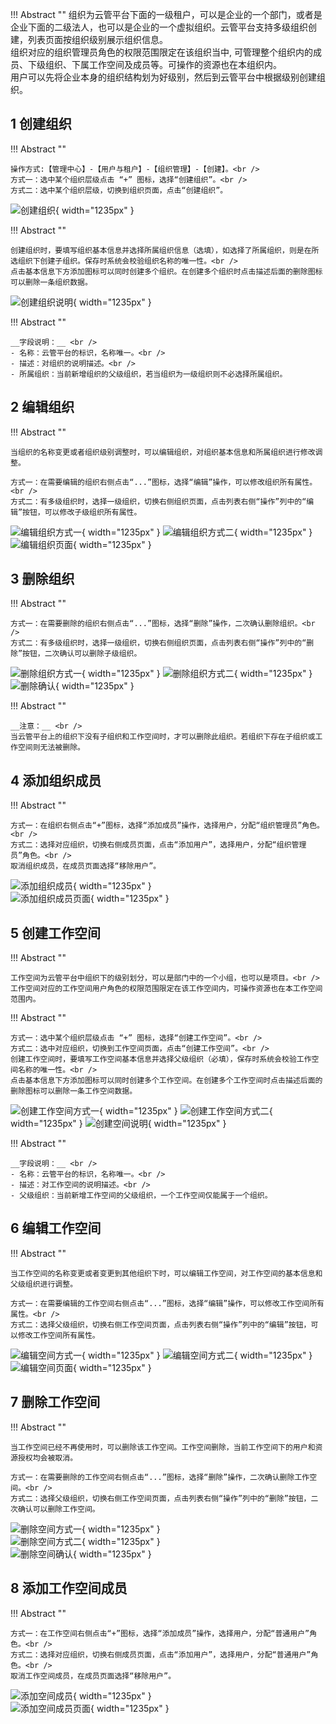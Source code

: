 

!!! Abstract ""
    组织为云管平台下面的一级租户，可以是企业的一个部门，或者是企业下面的二级法人，也可以是企业的一个虚拟组织。云管平台支持多级组织创建，列表页面按组织级别展示组织信息。<br />
    组织对应的组织管理员角色的权限范围限定在该组织当中, 可管理整个组织内的成员、下级组织、下属工作空间及成员等。可操作的资源也在本组织内。<br />
    用户可以先将企业本身的组织结构划为好级别，然后到云管平台中根据级别创建组织。


## 1 创建组织

!!! Abstract ""

    操作方式:【管理中心】-【用户与租户】-【组织管理】-【创建】。<br />
    方式一：选中某个组织层级点击 “+” 图标，选择“创建组织”。<br />
    方式二：选中某个组织层级，切换到组织页面，点击“创建组织”。

![创建组织](../../img/management/user_management/创建组织.png){ width="1235px" }

!!! Abstract ""

    创建组织时，要填写组织基本信息并选择所属组织信息（选填），如选择了所属组织，则是在所选组织下创建子组织。保存时系统会校验组织名称的唯一性。<br />
    点击基本信息下方添加图标可以同时创建多个组织。在创建多个组织时点击描述后面的删除图标可以删除一条组织数据。

![创建组织说明](../../img/management/user_management/创建组织说明.png){ width="1235px" }

!!! Abstract ""

    __字段说明：__ <br />
    - 名称：云管平台的标识，名称唯一。<br />
    - 描述：对组织的说明描述。<br />
    - 所属组织：当前新增组织的父级组织，若当组织为一级组织则不必选择所属组织。

## 2 编辑组织

!!! Abstract ""

    当组织的名称变更或者组织级别调整时，可以编辑组织，对组织基本信息和所属组织进行修改调整。

    方式一：在需要编辑的组织右侧点击“...”图标，选择“编辑”操作，可以修改组织所有属性。<br />
    方式二：有多级组织时，选择一级组织，切换右侧组织页面，点击列表右侧“操作”列中的“编辑”按钮，可以修改子级组织所有属性。

![编辑组织方式一](../../img/management/user_management/编辑组织方式一.png){ width="1235px" }
![编辑组织方式二](../../img/management/user_management/编辑组织方式二.png){ width="1235px" }
![编辑组织页面](../../img/management/user_management/编辑组织页面.png){ width="1235px" }

## 3 删除组织

!!! Abstract ""

    方式一：在需要删除的组织右侧点击“...”图标，选择“删除”操作，二次确认删除组织。<br />
    方式二：有多级组织时，选择一级组织，切换右侧组织页面，点击列表右侧“操作”列中的“删除”按钮，二次确认可以删除子级组织。

![删除组织方式一](../../img/management/user_management/删除组织方式一.png){ width="1235px" } 
![删除组织方式二](../../img/management/user_management/删除组织方式二.png){ width="1235px" }   
![删除确认](../../img/management/user_management/删除确认.png){ width="1235px" }  

!!! Abstract ""

    __注意：__ <br />
    当云管平台上的组织下没有子组织和工作空间时，才可以删除此组织。若组织下存在子组织或工作空间则无法被删除。

## 4 添加组织成员

!!! Abstract ""

    方式一：在组织右侧点击“+”图标，选择“添加成员”操作，选择用户，分配“组织管理员”角色。<br />
    方式二：选择对应组织，切换右侧成员页面，点击“添加用户”，选择用户，分配“组织管理员”角色。<br />
    取消组织成员，在成员页面选择“移除用户”。

![添加组织成员](../../img/management/user_management/添加组织成员.png){ width="1235px" }  
![添加组织成员页面](../../img/management/user_management/添加组织成员页面.png){ width="1235px" }  

## 5 创建工作空间

!!! Abstract ""

    工作空间为云管平台中组织下的级别划分，可以是部门中的一个小组，也可以是项目。<br />
    工作空间对应的工作空间用户角色的权限范围限定在该工作空间内，可操作资源也在本工作空间范围内。


!!! Abstract ""

    方式一：选中某个组织层级点击 “+” 图标，选择“创建工作空间”。<br />
    方式二：选中对应组织，切换到工作空间页面，点击“创建工作空间”。<br />
    创建工作空间时，要填写工作空间基本信息并选择父级组织（必填），保存时系统会校验工作空间名称的唯一性。<br />
    点击基本信息下方添加图标可以同时创建多个工作空间。在创建多个工作空间时点击描述后面的删除图标可以删除一条工作空间数据。
![创建工作空间方式一](../../img/management/user_management/创建工作空间方式一.png){ width="1235px" }
![创建工作空间方式二](../../img/management/user_management/创建工作空间方式二.png){ width="1235px" }
![创建空间说明](../../img/management/user_management/创建空间说明.png){ width="1235px" }

!!! Abstract ""

    __字段说明：__ <br />
    - 名称：云管平台的标识，名称唯一。<br />
    - 描述：对工作空间的说明描述。<br />
    - 父级组织：当前新增工作空间的父级组织，一个工作空间仅能属于一个组织。

## 6 编辑工作空间

!!! Abstract ""

    当工作空间的名称变更或者变更到其他组织下时，可以编辑工作空间，对工作空间的基本信息和父级组织进行调整。

    方式一：在需要编辑的工作空间右侧点击“...”图标，选择“编辑”操作，可以修改工作空间所有属性。<br />
    方式二：选择父级组织，切换右侧工作空间页面，点击列表右侧“操作”列中的“编辑”按钮，可以修改工作空间所有属性。

![编辑空间方式一](../../img/management/user_management/编辑空间方式一.png){ width="1235px" }
![编辑空间方式二](../../img/management/user_management/编辑空间方式二.png){ width="1235px" }
![编辑空间页面](../../img/management/user_management/编辑空间页面.png){ width="1235px" }

## 7 删除工作空间

!!! Abstract ""

    当工作空间已经不再使用时，可以删除该工作空间。工作空间删除，当前工作空间下的用户和资源授权均会被取消。

    方式一：在需要删除的工作空间右侧点击“...”图标，选择“删除”操作，二次确认删除工作空间。<br />
    方式二：选择父级组织，切换右侧工作空间页面，点击列表右侧“操作”列中的“删除”按钮，二次确认可以删除工作空间。

![删除空间方式一](../../img/management/user_management/删除空间方式一.png){ width="1235px" }  
![删除空间方式二](../../img/management/user_management/删除空间方式二.png){ width="1235px" }  
![删除空间确认](../../img/management/user_management/删除空间确认.png){ width="1235px" }  

## 8 添加工作空间成员

!!! Abstract ""

    方式一：在工作空间右侧点击“+”图标，选择“添加成员”操作，选择用户，分配“普通用户”角色。<br />
    方式二：选择对应组织，切换右侧成员页面，点击“添加用户”，选择用户，分配“普通用户”角色。<br />
    取消工作空间成员，在成员页面选择“移除用户”。

![添加空间成员](../../img/management/user_management/添加空间成员.png){ width="1235px" }  
![添加空间成员页面](../../img/management/user_management/添加空间成员页面.png){ width="1235px" }  
